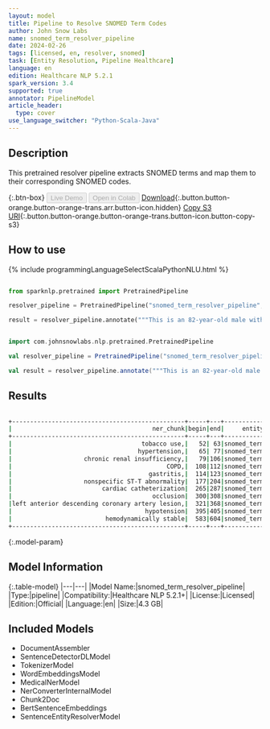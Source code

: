 ```yaml
---
layout: model
title: Pipeline to Resolve SNOMED Term Codes
author: John Snow Labs
name: snomed_term_resolver_pipeline
date: 2024-02-26
tags: [licensed, en, resolver, snomed]
task: [Entity Resolution, Pipeline Healthcare]
language: en
edition: Healthcare NLP 5.2.1
spark_version: 3.4
supported: true
annotator: PipelineModel
article_header:
  type: cover
use_language_switcher: "Python-Scala-Java"
---
```


## Description

This pretrained resolver pipeline extracts SNOMED terms and map them to their corresponding SNOMED codes.

{:.btn-box}
<button class="button button-orange" disabled>Live Demo</button>
<button class="button button-orange" disabled>Open in Colab</button>
[Download](https://s3.amazonaws.com/auxdata.johnsnowlabs.com/clinical/models/snomed_term_resolver_pipeline_en_5.2.1_3.4_1708960315930.zip){:.button.button-orange.button-orange-trans.arr.button-icon.hidden}
[Copy S3 URI](s3://auxdata.johnsnowlabs.com/clinical/models/snomed_term_resolver_pipeline_en_5.2.1_3.4_1708960315930.zip){:.button.button-orange.button-orange-trans.button-icon.button-copy-s3}

## How to use



<div class="tabs-box" markdown="1">
{% include programmingLanguageSelectScalaPythonNLU.html %}
  
```python

from sparknlp.pretrained import PretrainedPipeline

resolver_pipeline = PretrainedPipeline("snomed_term_resolver_pipeline", "en", "clinical/models")

result = resolver_pipeline.annotate("""This is an 82-year-old male with a history of prior tobacco use, hypertension, chronic renal insufficiency, COPD, gastritis, and TIA. He initially presented to Braintree with a nonspecific ST-T abnormality and was transferred to St. Margaret’s Center. He underwent cardiac catheterization because of occlusion of the mid left anterior descending coronary artery lesion, which was complicated by hypotension and bradycardia. He required atropine, IV fluids, and dopamine, possibly secondary to a vagal reaction. He was subsequently transferred to the CCU for close monitoring. He was hemodynamically stable at the time of admission to the CCU.""")

```
```scala

import com.johnsnowlabs.nlp.pretrained.PretrainedPipeline

val resolver_pipeline = PretrainedPipeline("snomed_term_resolver_pipeline", "en", "clinical/models")

val result = resolver_pipeline.annotate("""This is an 82-year-old male with a history of prior tobacco use, hypertension, chronic renal insufficiency, COPD, gastritis, and TIA. He initially presented to Braintree with a nonspecific ST-T abnormality and was transferred to St. Margaret’s Center. He underwent cardiac catheterization because of occlusion of the mid left anterior descending coronary artery lesion, which was complicated by hypotension and bradycardia. He required atropine, IV fluids, and dopamine, possibly secondary to a vagal reaction. He was subsequently transferred to the CCU for close monitoring. He was hemodynamically stable at the time of admission to the CCU.""")

```
</div>

## Results

```bash

+------------------------------------------------+-----+---+-----------+-----------+------------------------------------------------------------+------------------------------------------------------------+------------------------------------------------------------+------------------------------------------------------------+
|                                       ner_chunk|begin|end|     entity|snomed_code|                                                  resolution|                                                   all_codes|                                             all_resolutions|                                              all_aux_labels|
+------------------------------------------------+-----+---+-----------+-----------+------------------------------------------------------------+------------------------------------------------------------+------------------------------------------------------------+------------------------------------------------------------+
|                                    tobacco use,|   52| 63|snomed_term|  110483000|                                                 tobacco use|110483000:::39953003:::711013002:::57264008:::102407002::...|tobacco use:::tobacco - substance:::assessment of tobacco...|Clinical Finding:::Substance:::Procedure:::Organism:::Sub...|
|                                   hypertension,|   65| 77|snomed_term|   38341003|                                                hypertension|38341003:::270440008:::161501007:::73578008:::59621000:::...|hypertension:::hypertension monitored:::h/o: hypertension...|Clinical Finding:::Clinical Finding:::Context-dependent::...|
|                    chronic renal insufficiency,|   79|106|snomed_term|  723190009|                                 chronic renal insufficiency|723190009:::709044004:::42399005:::425369003:::90688005::...|chronic renal insufficiency:::chronic renal impairment:::...|Clinical Finding:::Clinical Finding:::Clinical Finding:::...|
|                                           COPD,|  108|112|snomed_term|   13645005|                                                        copd|13645005:::414400006:::223792000:::60349006:::223821008::...|copd:::coning:::clare:::ump:::cos:::ling:::cshase:::esp::...|Clinical Finding:::Clinical Finding:::Location:::Substanc...|
|                                      gastritis,|  114|123|snomed_term|    4556007|                                                   gastritis|4556007:::235656001:::42541005:::413241009:::108679100011...|gastritis:::chemical gastritis:::irritant gastritis:::sus...|Clinical Finding:::Clinical Finding:::Clinical Finding:::...|
|                    nonspecific ST-T abnormality|  177|204|snomed_term|  428750005|                                nonspecific st-t abnormality|428750005:::164934002:::2967003:::83456009:::93127002:::3...|nonspecific st-t abnormality:::ecg: t wave abnormal:::non...|Clinical Finding:::Clinical Finding:::Clinical Finding:::...|
|                         cardiac catheterization|  265|287|snomed_term|   41976001|                                     cardiac catheterization|41976001:::705923009:::721968000:::467735004:::129085009:...|cardiac catheterization:::cardiac catheter:::cardiac cath...|Procedure:::Physical Object:::Record Artifact:::Physical ...|
|                                       occlusion|  300|308|snomed_term|   50173008|                                                   occlusion|50173008:::263823007:::278684003:::246407001:::109501002:...|occlusion:::occluded:::functional occlusion:::method of o...|Morph Abnormality:::Qualifier Value:::Clinical Finding:::...|
|left anterior descending coronary artery lesion,|  321|368|snomed_term|  876859003|stenosis of anterior descending branch of left coronary a...|876859003:::371804009:::840608004:::1255623001:::12555690...|stenosis of anterior descending branch of left coronary a...|Clinical Finding:::Clinical Finding:::Clinical Finding:::...|
|                                     hypotension|  395|405|snomed_term|   45007003|                                                 hypotension|45007003:::241727003:::19721008:::28651003:::67763001:::9...|hypotension:::induced hypotension:::globe hypotension:::p...|Clinical Finding:::Procedure:::Clinical Finding:::Clinica...|
|                          hemodynamically stable|  583|604|snomed_term|  301459008|                                      hemodynamically stable|301459008:::301148008:::271651005:::409683007:::359746009...|hemodynamically stable:::pulse rate stable:::stable blood...|Clinical Finding:::Clinical Finding:::Clinical Finding:::...|
+------------------------------------------------+-----+---+-----------+-----------+------------------------------------------------------------+------------------------------------------------------------+------------------------------------------------------------+------------------------------------------------------------+


```

{:.model-param}
## Model Information

{:.table-model}
|---|---|
|Model Name:|snomed_term_resolver_pipeline|
|Type:|pipeline|
|Compatibility:|Healthcare NLP 5.2.1+|
|License:|Licensed|
|Edition:|Official|
|Language:|en|
|Size:|4.3 GB|

## Included Models

- DocumentAssembler
- SentenceDetectorDLModel
- TokenizerModel
- WordEmbeddingsModel
- MedicalNerModel
- NerConverterInternalModel
- Chunk2Doc
- BertSentenceEmbeddings
- SentenceEntityResolverModel
